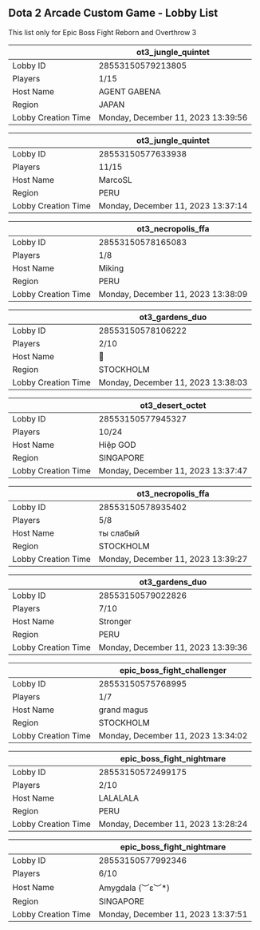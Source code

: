## Dota 2 Arcade Custom Game - Lobby List

This list only for Epic Boss Fight Reborn and Overthrow 3

|  | ot3_jungle_quintet |
| ------ | ------ |
| Lobby ID | 28553150579213805 |
| Players | 1/15 |
| Host Name | AGENT GABENA |
| Region | JAPAN |
| Lobby Creation Time | Monday, December 11, 2023 13:39:56 |


|  | ot3_jungle_quintet |
| ------ | ------ |
| Lobby ID | 28553150577633938 |
| Players | 11/15 |
| Host Name | MarcoSL |115 |
| Region | PERU |
| Lobby Creation Time | Monday, December 11, 2023 13:37:14 |


|  | ot3_necropolis_ffa |
| ------ | ------ |
| Lobby ID | 28553150578165083 |
| Players | 1/8 |
| Host Name | Miking |
| Region | PERU |
| Lobby Creation Time | Monday, December 11, 2023 13:38:09 |


|  | ot3_gardens_duo |
| ------ | ------ |
| Lobby ID | 28553150578106222 |
| Players | 2/10 |
| Host Name | 𩠑 |
| Region | STOCKHOLM |
| Lobby Creation Time | Monday, December 11, 2023 13:38:03 |


|  | ot3_desert_octet |
| ------ | ------ |
| Lobby ID | 28553150577945327 |
| Players | 10/24 |
| Host Name | Hiệp GOD |
| Region | SINGAPORE |
| Lobby Creation Time | Monday, December 11, 2023 13:37:47 |


|  | ot3_necropolis_ffa |
| ------ | ------ |
| Lobby ID | 28553150578935402 |
| Players | 5/8 |
| Host Name | ты слабый |
| Region | STOCKHOLM |
| Lobby Creation Time | Monday, December 11, 2023 13:39:27 |


|  | ot3_gardens_duo |
| ------ | ------ |
| Lobby ID | 28553150579022826 |
| Players | 7/10 |
| Host Name | Stronger |
| Region | PERU |
| Lobby Creation Time | Monday, December 11, 2023 13:39:36 |


|  | epic_boss_fight_challenger |
| ------ | ------ |
| Lobby ID | 28553150575768995 |
| Players | 1/7 |
| Host Name | grand magus |
| Region | STOCKHOLM |
| Lobby Creation Time | Monday, December 11, 2023 13:34:02 |


|  | epic_boss_fight_nightmare |
| ------ | ------ |
| Lobby ID | 28553150572499175 |
| Players | 2/10 |
| Host Name | LALALALA |
| Region | PERU |
| Lobby Creation Time | Monday, December 11, 2023 13:28:24 |


|  | epic_boss_fight_nightmare |
| ------ | ------ |
| Lobby ID | 28553150577992346 |
| Players | 6/10 |
| Host Name | Amygdala   (︶ε︶*) |
| Region | SINGAPORE |
| Lobby Creation Time | Monday, December 11, 2023 13:37:51 |


